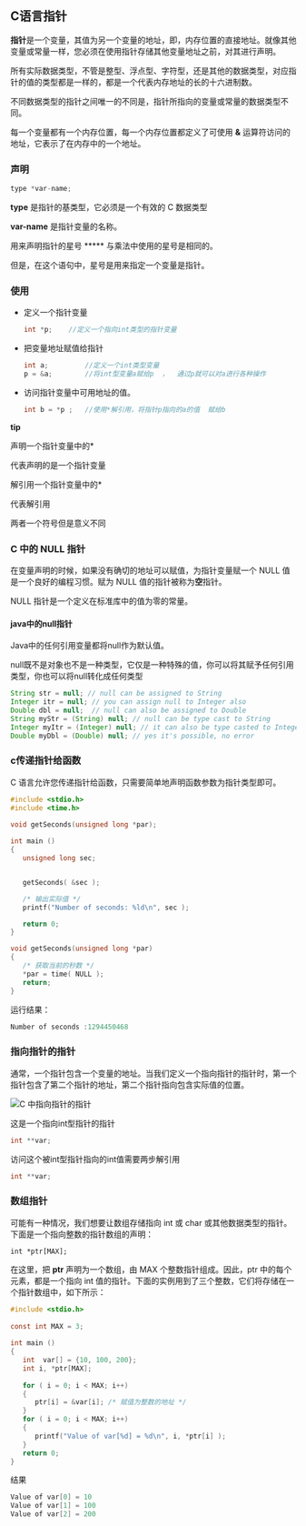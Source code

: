 ## C语言指针

**指针**是一个变量，其值为另一个变量的地址，即，内存位置的直接地址。就像其他变量或常量一样，您必须在使用指针存储其他变量地址之前，对其进行声明。

所有实际数据类型，不管是整型、浮点型、字符型，还是其他的数据类型，对应指针的值的类型都是一样的，都是一个代表内存地址的长的十六进制数。

不同数据类型的指针之间唯一的不同是，指针所指向的变量或常量的数据类型不同。

每一个变量都有一个内存位置，每一个内存位置都定义了可使用 **&** 运算符访问的地址，它表示了在内存中的一个地址。

### 声明



```c
type *var-name;
```

**type** 是指针的基类型，它必须是一个有效的 C 数据类型

**var-name** 是指针变量的名称。

用来声明指针的星号 ***** 与乘法中使用的星号是相同的。

但是，在这个语句中，星号是用来指定一个变量是指针。

### 使用

- 定义一个指针变量

  ```c
  int *p;    //定义一个指向int类型的指针变量
  ```

  

- 把变量地址赋值给指针

  ```c
  int a;         //定义一个int类型变量
  p = &a;        //将int型变量a赋给p  ，  通过p就可以对a进行各种操作
  ```

  

- 访问指针变量中可用地址的值。

  ```c
  int b = *p ;   //使用*解引用，将指针p指向的a的值  赋给b
  ```

**tip**

声明一个指针变量中的*

代表声明的是一个指针变量

解引用一个指针变量中的*

代表解引用

两者一个符号但是意义不同

### C 中的 NULL 指针

在变量声明的时候，如果没有确切的地址可以赋值，为指针变量赋一个 NULL 值是一个良好的编程习惯。赋为 NULL 值的指针被称为**空**指针。

NULL 指针是一个定义在标准库中的值为零的常量。

#### java中的null指针

Java中的任何引用变量都将null作为默认值。

null既不是对象也不是一种类型，它仅是一种特殊的值，你可以将其赋予任何引用类型，你也可以将null转化成任何类型

```java
String str = null; // null can be assigned to String
Integer itr = null; // you can assign null to Integer also
Double dbl = null;  // null can also be assigned to Double
String myStr = (String) null; // null can be type cast to String
Integer myItr = (Integer) null; // it can also be type casted to Integer
Double myDbl = (Double) null; // yes it's possible, no error
```

### c传递指针给函数

C 语言允许您传递指针给函数，只需要简单地声明函数参数为指针类型即可。

```c
#include <stdio.h>
#include <time.h>
 
void getSeconds(unsigned long *par);

int main ()
{
   unsigned long sec;


   getSeconds( &sec );

   /* 输出实际值 */
   printf("Number of seconds: %ld\n", sec );

   return 0;
}

void getSeconds(unsigned long *par)
{
   /* 获取当前的秒数 */
   *par = time( NULL );
   return;
}
```

运行结果：

```c
Number of seconds :1294450468
```

### 指向指针的指针

通常，一个指针包含一个变量的地址。当我们定义一个指向指针的指针时，第一个指针包含了第二个指针的地址，第二个指针指向包含实际值的位置。

![C 中指向指针的指针](https://www.runoob.com/wp-content/uploads/2014/09/pointer_to_pointer.jpg)

这是一个指向int型指针的指针

```c
int **var;
```

访问这个被int型指针指向的int值需要两步解引用

```c
int **var;
```

### 数组指针

可能有一种情况，我们想要让数组存储指向 int 或 char 或其他数据类型的指针。下面是一个指向整数的指针数组的声明：

```
int *ptr[MAX];
```

在这里，把 **ptr** 声明为一个数组，由 MAX 个整数指针组成。因此，ptr 中的每个元素，都是一个指向 int 值的指针。下面的实例用到了三个整数，它们将存储在一个指针数组中，如下所示：

```c
#include <stdio.h>
 
const int MAX = 3;
 
int main ()
{
   int  var[] = {10, 100, 200};
   int i, *ptr[MAX];
 
   for ( i = 0; i < MAX; i++)
   {
      ptr[i] = &var[i]; /* 赋值为整数的地址 */
   }
   for ( i = 0; i < MAX; i++)
   {
      printf("Value of var[%d] = %d\n", i, *ptr[i] );
   }
   return 0;
}
```

结果

```c
Value of var[0] = 10
Value of var[1] = 100
Value of var[2] = 200
```

